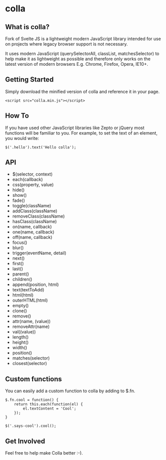 colla
======================================

What is colla?
---------------------

Fork of Svelte JS is a lightweight modern JavaScript library intended for use on projects where legacy browser support is not necessary.

It uses modern JavaScript (querySelectorAll, classList, matchesSelector) to help make it as lightweight as possible and therefore only works on the latest version of modern browsers E.g. Chrome, Firefox, Opera, IE10+.


Getting Started
---------------------

Simply download the minified version of colla and reference it in your page.

	<script src="colla.min.js"></script>

How To
---------------------

If you have used other JavaScript libraries like Zepto or jQuery most functions will be familiar to you. For example, to set the text of an element, you would write:

	$('.hello').text('Hello colla');

API
---------------------

* $(selector, context)
* each(callback)
* css(property, value)
* hide()
* show()
* fade()
* toggle(className)
* addClass(className)
* removeClass(className)
* hasClass(className)
* on(name, callback)
* one(name, callback)
* off(name, callback)
* focus()
* blur()
* trigger(eventName, detail)
* next()
* first()
* last()
* parent()
* children()
* append(position, html)
* text(textToAdd)
* html(html)
* outerHTML(html)
* empty()
* clone()
* remove()
* attr(name, (value))
* removeAttr(name)
* val((value))
* length()
* height()
* width()
* position()
* matches(selector)
* closest(selector)

Custom functions
---------------------

You can easily add a custom function to colla by adding to $.fn.

	$.fn.cool = function() {
		return this.each(function(el) {
	    	el.textContent = 'Cool';
	    });
	}
	
	$('.says-cool').cool();	



Get Involved
---------------------

Feel free to help make Colla better :-).


